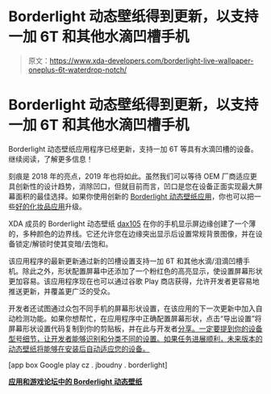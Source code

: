 # Borderlight 动态壁纸得到更新，以支持一加 6T 和其他水滴凹槽手机

> 原文：<https://www.xda-developers.com/borderlight-live-wallpaper-oneplus-6t-waterdrop-notch/>

# Borderlight 动态壁纸得到更新，以支持一加 6T 和其他水滴凹槽手机

Borderlight 动态壁纸应用程序已经更新，支持一加 6T 等具有水滴凹槽的设备。继续阅读，了解更多信息！

刻痕是 2018 年的亮点，2019 年也将如此。虽然我们可以等待 OEM 厂商适应更具创新性的设计趋势，消除凹口，但就目前而言，凹口是您在设备正面实现最大屏幕面积的最佳选择。如果你使用创新的 [Borderlight 动态壁纸应用](https://forum.xda-developers.com/android/apps-games/live-wallpaper-borderlight-edge-t3861174)，你也可以把一些[好的化妆品应用](https://www.xda-developers.com/borderlight-live-wallpaper-colors-oneplus-6/)升级。

XDA 成员的 Borderlight 动态壁纸 [dax105](https://forum.xda-developers.com/member.php?u=5666298) 在你的手机显示屏边缘创建了一个薄的，多种颜色的边界线。它还允许您在边缘突出显示后设置常规背景图像，并在设备锁定/解锁时使其变暗/去饱和。

该应用程序的最新更新通过新的凹槽设置支持一加 6T 和其他水滴/泪滴凹槽手机。除此之外，形状配置屏幕中还添加了一个粉红色的高亮显示，使设置屏幕形状更加容易。该应用程序现在也可以通过谷歌 Play 商店获得，允许开发者更容易地推送更新，并覆盖更广泛的受众。

开发者还试图通过众包不同手机的屏幕形状设置，在该应用的下一次更新中加入自动检测功能。如果你想帮忙，在应用程序中正确配置屏幕形状，点击“导出设置”将屏幕形状设置代码复制到你的剪贴板，并在此与开发者[分享。一定要提到你的设备型号细节，让开发者能够识别和分类不同的设置。如果任务进展顺利，未来版本的动态壁纸将能够在安装后自动适应您的设备。](https://forum.xda-developers.com/android/apps-games/live-wallpaper-borderlight-edge-t3861174)

[app box Google play cz . jboudny . borderlight]

[**应用和游戏论坛中的 Borderlight 动态壁纸**](https://forum.xda-developers.com/android/apps-games/live-wallpaper-borderlight-edge-t3861174/)